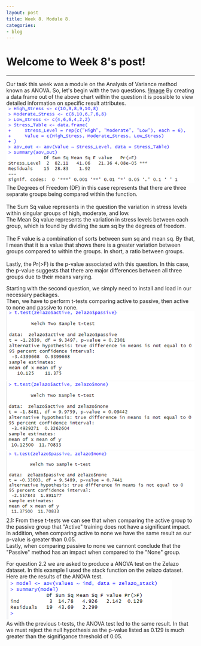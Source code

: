 ```yaml
---
layout: post
title: Week 8. Module 8.
categories:
- blog
---
```


# Welcome to Week 8's post!

---
Our task this week was a module on the Analysis of Variance method known as ANOVA.
So, let's begin with the two questions.
[!Image](https://raw.githubusercontent.com/ScottAustinYoung/scottaustinyoung.github.io/refs/heads/master/assets/module8/questions.png)
By creating a data frame out of the above chart within the question it is possible to view detailed information on specific result attributes.  
![Image](https://raw.githubusercontent.com/ScottAustinYoung/scottaustinyoung.github.io/refs/heads/master/assets/module8/aov.png)
The Degrees of Freedom (DF) in this case represents that there are three separate groups being compared within the function.    
<br>
The Sum Sq value represents in the question the variation in stress levels within singular groups of high, moderate, and low. 
<br>
The Mean Sq value represents the variation in stress levels between each group, which is found by dividing the sum sq by the degrees of freedom.  
<br>
The F value is a combination of sorts between sum sq and mean sq. By that, I mean that it is a value that shows there is a greater variation between groups compared to within the groups. In short, a ratio between groups.  
<br>
Lastly, the Pr(>F) is the p-value associated with this question. In this case, the p-value suggests that there are major differences between all three groups due to their means varying.  


Starting with the second question, we simply need to install and load in our necessary packages. 
<br>
Then, we have to perform t-tests comparing active to passive, then active to none and passive to none.  
![Image](https://raw.githubusercontent.com/ScottAustinYoung/scottaustinyoung.github.io/refs/heads/master/assets/module8/activePassive.png)
![Image](https://raw.githubusercontent.com/ScottAustinYoung/scottaustinyoung.github.io/refs/heads/master/assets/module8/activeNone.png)
![Image](https://raw.githubusercontent.com/ScottAustinYoung/scottaustinyoung.github.io/refs/heads/master/assets/module8/passiveNone.png)  
2.1: From these t-tests we can see that when comparing the active group to the passive group that "Active" training does not have a significant impact.  
In addition, when comparing active to none we have the same result as our p-value is greater than 0.05. 
<br>
Lastly, when comparing passive to none we cannont conclude that the "Passive" method has an impact when compared to the "None" group.  

For question 2.2 we are asked to produce a ANOVA test on the Zelazo dataset. In this example I used the stack function on the zelazo dataset. Here are the results of the ANOVA test.  
![Image](https://raw.githubusercontent.com/ScottAustinYoung/scottaustinyoung.github.io/refs/heads/master/assets/module8/aov1.png)  
As with the previous t-tests, the ANOVA test led to the same result. In that we must reject the null hypothesis as the p-value listed as 0.129 is much greater than the signifigance threshold of 0.05.
